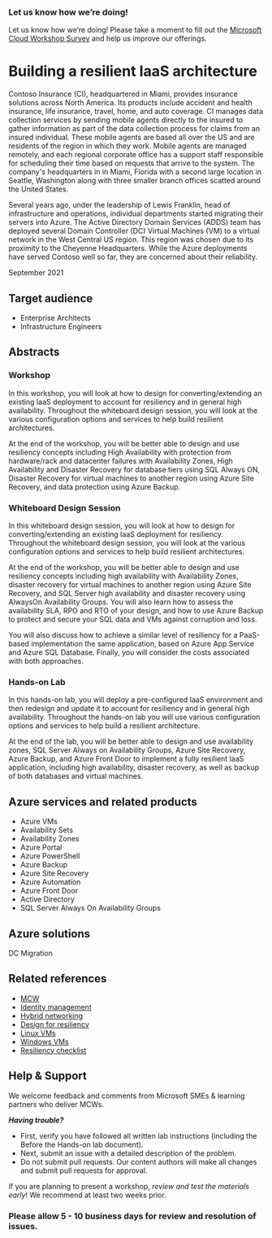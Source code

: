 ### Let us know how we’re doing!  
Let us know how we’re doing!  Please take a moment to fill out the [Microsoft Cloud Workshop Survey](https://forms.office.com/Pages/ResponsePage.aspx?id=v4j5cvGGr0GRqy180BHbRyEtIpX7sDdChuWsXhzKJXJUNjFBVkROWDhSSVdYT0dSRkY4UVFCVzZBVy4u) and help us improve our offerings.

# Building a resilient IaaS architecture 

Contoso Insurance (CI), headquartered in Miami, provides insurance solutions across North America. Its products include accident and health insurance, life insurance, travel, home, and auto coverage. CI manages data collection services by sending mobile agents directly to the insured to gather information as part of the data collection process for claims from an insured individual. These mobile agents are based all over the US and are residents of the region in which they work. Mobile agents are managed remotely, and each regional corporate office has a support staff responsible for scheduling their time based on requests that arrive to the system. The company's headquarters in in Miami, Florida with a second large location in Seattle, Washington along with three smaller branch offices scatted around the United States.

Several years ago, under the leadership of Lewis Franklin, head of infrastructure and operations, individual departments started migrating their servers into Azure. The Active Directory Domain Services (ADDS) team has deployed several Domain Controller (DC) Virtual Machines (VM) to a virtual network in the West Central US region. This region was chosen due to its proximity to the Cheyenne Headquarters. While the Azure deployments have served Contoso well so far, they are concerned about their reliability.

September 2021

## Target audience

- Enterprise Architects
- Infrastructure Engineers

## Abstracts

### Workshop

In this workshop, you will look at how to design for converting/extending an existing IaaS deployment to account for resiliency and in general high availability. Throughout the whiteboard design session, you will look at the various configuration options and services to help build resilient architectures.

At the end of the workshop, you will be better able to design and use resiliency concepts including High Availability with protection from hardware/rack and datacenter failures with Availability Zones, High Availability and Disaster Recovery for database tiers using SQL Always ON, Disaster Recovery for virtual machines to another region using Azure Site Recovery, and data protection using Azure Backup.

### Whiteboard Design Session

In this whiteboard design session, you will look at how to design for converting/extending an existing IaaS deployment for resiliency. Throughout the whiteboard design session, you will look at the various configuration options and services to help build resilient architectures.

At the end of the workshop, you will be better able to design and use resiliency concepts including high availability with Availability Zones, disaster recovery for virtual machines to another region using Azure Site Recovery, and SQL Server high availability and disaster recovery using AlwaysOn Availability Groups. You will also learn how to assess the availability SLA, RPO and RTO of your design, and how to use Azure Backup to protect and secure your SQL data and VMs against corruption and loss.

You will also discuss how to achieve a similar level of resiliency for a PaaS-based implementation the same application, based on Azure App Service and Azure SQL Database. Finally, you will consider the costs associated with both approaches.

### Hands-on Lab

In this hands-on lab, you will deploy a pre-configured IaaS environment and then redesign and update it to account for resiliency and in general high availability. Throughout the hands-on lab you will use various configuration options and services to help build a resilient architecture.

At the end of the lab, you will be better able to design and use availability zones, SQL Server Always on Availability Groups, Azure Site Recovery, Azure Backup, and Azure Front Door to implement a fully resilient IaaS application, including high availability, disaster recovery, as well as backup of both databases and virtual machines.

## Azure services and related products
- Azure VMs
- Availability Sets
- Availability Zones
- Azure Portal
- Azure PowerShell
- Azure Backup
- Azure Site Recovery
- Azure Automation
- Azure Front Door
- Active Directory
- SQL Server Always On Availability Groups

## Azure solutions
DC Migration

## Related references
- [MCW](https://github.com/Microsoft/MCW)
- [Identity management](https://microsoft.sharepoint.com/sites/infopedia/pages/layouts/kcdoc.aspx?k=g01kc-1-30334)
- [Hybrid networking](https://microsoft.sharepoint.com/sites/infopedia/pages/layouts/kcdoc.aspx?k=g01kc-1-30331)
- [Design for resiliency](https://microsoft.sharepoint.com/sites/infopedia/pages/layouts/kcdoc.aspx?k=g01kc-1-30327)
- [Linux VMs](https://microsoft.sharepoint.com/sites/infopedia/pages/layouts/kcdoc.aspx?k=g01kc-1-30330)
- [Windows VMs](https://microsoft.sharepoint.com/sites/infopedia/pages/layouts/kcdoc.aspx?k=g01kc-1-30329)
- [Resiliency checklist](https://microsoft.sharepoint.com/sites/infopedia/pages/layouts/kcdoc.aspx?k=g01kc-1-30328)

## Help & Support

We welcome feedback and comments from Microsoft SMEs & learning partners who deliver MCWs.  

***Having trouble?***
- First, verify you have followed all written lab instructions (including the Before the Hands-on lab document).
- Next, submit an issue with a detailed description of the problem.
- Do not submit pull requests. Our content authors will make all changes and submit pull requests for approval.   

If you are planning to present a workshop, *review and test the materials early*! We recommend at least two weeks prior.

### Please allow 5 - 10 business days for review and resolution of issues.
